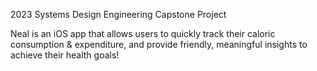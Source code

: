 2023 Systems Design Engineering Capstone Project

Neal  is an iOS app that allows users to quickly track their caloric consumption & expenditure, and provide friendly, meaningful insights to achieve their health goals!
